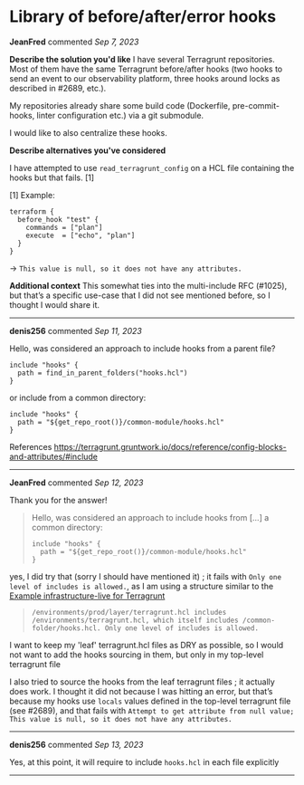 # Library of before/after/error hooks

**JeanFred** commented *Sep 7, 2023*

**Describe the solution you'd like**
I have several Terragrunt repositories. Most of them have the same Terragrunt before/after hooks (two hooks to send an event to our observability platform, three hooks around locks as described in #2689, etc.). 

My repositories already share some build code (Dockerfile, pre-commit-hooks, linter configuration etc.) via a git submodule.

I would like to also centralize these hooks.

**Describe alternatives you've considered**

I have attempted to use `read_terragrunt_config` on a HCL file containing the hooks but that fails. [1]

[1] Example:
```
terraform {
  before_hook "test" {
    commands = ["plan"]
    execute  = ["echo", "plan"]
  }
}
```
→  `This value is null, so it does not have any attributes.`

**Additional context**
This somewhat ties into the multi-include RFC (#1025), but that’s a specific use-case that I did not see mentioned before, so I thought I would share it.
<br />
***


**denis256** commented *Sep 11, 2023*

Hello,
was considered an approach to include hooks from a parent file?

```
include "hooks" {
  path = find_in_parent_folders("hooks.hcl")
}
```
or include from a common directory:
```
include "hooks" {
  path = "${get_repo_root()}/common-module/hooks.hcl"
}
```

References
https://terragrunt.gruntwork.io/docs/reference/config-blocks-and-attributes/#include
***

**JeanFred** commented *Sep 12, 2023*

Thank you for the answer!
> Hello, was considered an approach to include hooks from […] a common directory:
> 
> ```
> include "hooks" {
>   path = "${get_repo_root()}/common-module/hooks.hcl"
> }
> ```

yes, I did try that (sorry I should have mentioned it) ; it fails with `Only one level of includes is allowed.`, as I am using a structure similar to the [Example infrastructure-live for Terragrunt](https://github.com/gruntwork-io/terragrunt-infrastructure-live-example)
> `/environments/prod/layer/terragrunt.hcl includes /environments/terragrunt.hcl, which itself includes /common-folder/hooks.hcl. Only one level of includes is allowed.`

I want to keep my 'leaf' terragrunt.hcl files as DRY as possible, so I would not want to add the hooks sourcing in them, but only in my top-level terragrunt file

I also tried to source the hooks from the leaf terragrunt files ; it actually does work. I thought it did not because I was hitting an error, but that’s because my hooks use `locals` values defined in the top-level terragrunt file (see #2689), and that fails with `Attempt to get attribute from null value; This value is null, so it does not have any attributes.`


***

**denis256** commented *Sep 13, 2023*

Yes, at this point, it will require to include `hooks.hcl` in each file explicitly 
***

